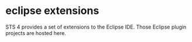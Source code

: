 # eclipse extensions
STS 4 provides a set of extensions to the Eclipse IDE. Those Eclipse plugin projects are hosted here.

